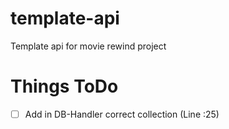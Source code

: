 # template-api
Template api for movie rewind project


# Things ToDo

- [ ] Add in DB-Handler correct collection (Line :25)